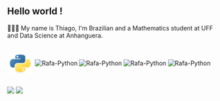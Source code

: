 ## Hello world !

👨🏽‍💻 My name is Thiago, I'm Brazilian and a Mathematics student at UFF and Data Science at Anhanguera.


<div style="display: inline_block"><br>
  <img align="center" alt="Rafa-Python" height="50" width="60" src="https://raw.githubusercontent.com/devicons/devicon/master/icons/python/python-original.svg">
  <img align="center" alt="Rafa-Python" height="50" width="60" src="https://icongr.am/devicon/mysql-original-wordmark.svg?size=128&color=currentColor">
  <img align="center" alt="Rafa-Python" height="50" width="60" src="https://icongr.am/devicon/django-original.svg?size=128&color=currentColor">
  <img align="center" alt="Rafa-Python" height="50" width="60" src="https://devicon-website.vercel.app/api/pandas/original-wordmark.svg"></img>
  <img align="center" alt="Rafa-Python" height="50" width="60" src="https://devicon-website.vercel.app/api/numpy/original.svg"></img>
  


  

  


</div>
  
  ##
 
<div> 
  <a href="https://instagram.com/thiago.oliveirt" target="_blank"><img src="https://img.shields.io/badge/-Instagram-%23E4405F?style=for-the-badge&logo=instagram&logoColor=white" target="_blank"></a> 
  <a href="https://www.linkedin.com/in/thiago-oliveira-1ab77770/" target="_blank"><img src="https://img.shields.io/badge/-LinkedIn-%230077B5?style=for-the-badge&logo=linkedin&logoColor=white" target="_blank"></a> 
  
</div>
